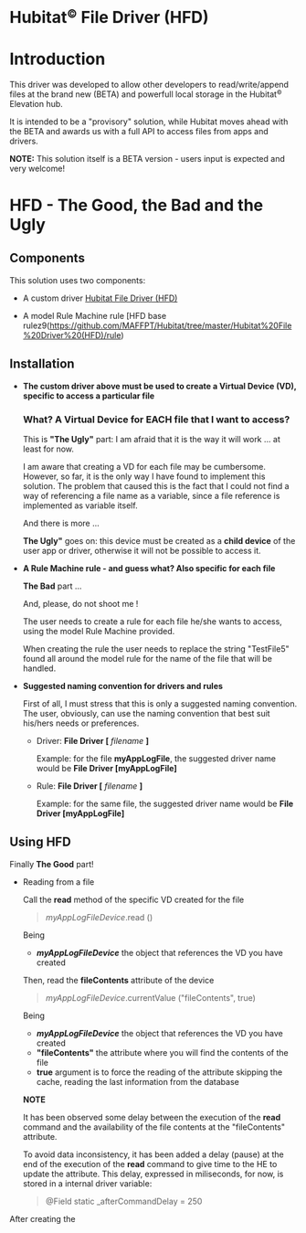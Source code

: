 # Hubitat<small><sup>&copy;</sup></small> File Driver (HFD)

# Introduction

This driver was developed to allow other developers to read/write/append files at the brand new (BETA) and powerfull local storage in the Hubitat<small><sup>&copy;</sup></small> Elevation hub.

It is intended to be a "provisory" solution, while Hubitat moves ahead with the BETA and awards us with a full API to access files from apps and drivers.

**NOTE:** This solution itself is a BETA version - users input is expected and very welcome!


# HFD - The Good, the Bad and the Ugly

## Components

This solution uses two components:

- A custom driver [Hubitat File Driver (HFD)](https://github.com/MAFFPT/Hubitat/blob/master/Hubitat%20File%20Driver%20(HFD)/driver/Hubitat%20File%20Driver%20(HFD).groovy)

- A model Rule Machine rule [HFD base rulez9(https://github.com/MAFFPT/Hubitat/tree/master/Hubitat%20File%20Driver%20(HFD)/rule)

## Installation

- **The custom driver above must be used to create a Virtual Device (VD), specific to access a particular file**

  ### What? A Virtual Device for EACH file that I want to access?

  This is **"The Ugly"** part: I am afraid that it is the way it will work ... at least for now.

  I am aware that creating a VD for each file may be cumbersome. However, so far, it is the only way I have found to implement this solution. The problem that caused this is the fact that I could not find a way of referencing a file name as a variable, since a file reference is implemented as variable itself.
  
  And there is more ...
  
  **The Ugly"** goes on: this device must be created as a **child device** of the user app or driver, otherwise it will not be possible to access it.

- **A Rule Machine rule - and guess what? Also specific for each file**

  **The Bad** part ...
  
  And, please, do not shoot me !
  
  The user needs to create a rule for each file he/she wants to access, using the model Rule Machine provided.
  
  When creating the rule the user needs to replace the string "TestFile5" found all around the model rule for the name of the file that will be handled.
  
- **Suggested naming convention for drivers and rules**

  First of all, I must stress that this is only a suggested naming convention. The user, obviously, can use the naming convention that best suit his/hers needs or preferences.
  
  - Driver: **File Driver [** *filename* **]**
  
    Example: for the file **myAppLogFile**, the suggested driver name would be **File Driver [myAppLogFile]**
    
  - Rule: **File Driver [** *filename* **]**
  
    Example: for the same file, the suggested driver name would be **File Driver [myAppLogFile]**
  
## Using HFD

Finally **The Good** part!

- Reading from a file

  Call the **read** method of the specific VD created for the file
  
  >
  > *myAppLogFileDevice*.read ()
  >
  
    Being 
     
     - ***myAppLogFileDevice*** the object that references the VD you have created 
  
  Then, read the **fileContents** attribute of the device
  
  >
  > *myAppLogFileDevice*.currentValue ("fileContents", true)
  >
  
    Being 
    
     - ***myAppLogFileDevice*** the object that references the VD you have created
     - **"fileContents"** the attribute where you will find the contents of the file
     - **true** argument is to force the reading of the attribute skipping the cache, reading the last information from the database
     
   **NOTE** 
   
   It has been observed some delay between the execution of the **read** command and the availability of the file contents at the "fileContents" attribute.
   
   To avoid data inconsistency, it has been added a delay (pause) at the end of the execution of the **read** command to give time to the HE to update the attribute. This delay, expressed in miliseconds, for now, is stored in a internal driver variable:
   
    >
    > @Field static _afterCommandDelay = 250
    >


After creating the
